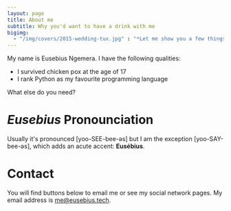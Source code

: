 ```yaml
---
layout: page
title: About me
subtitle: Why you'd want to have a drink with me
bigimg:
  - "/img/covers/2015-wedding-tux.jpg" : "*Let me show you a few things*"
---
```


My name is Eusebius Ngemera. I have the following qualities:

- I survived chicken pox at the age of 17
- I rank Python as my favourite programming language

What else do you need?


# *Eusebius* Pronounciation

Usually it's pronounced [yoo-SEE-bee-əs] but I am the exception [yoo-SAY-bee-əs], which adds an acute accent: **Eusébius**.


# Contact

You will find buttons below to email me or see my social network pages. My email address is [me@eusebius.tech](mailto:me@eusebius.tech).
